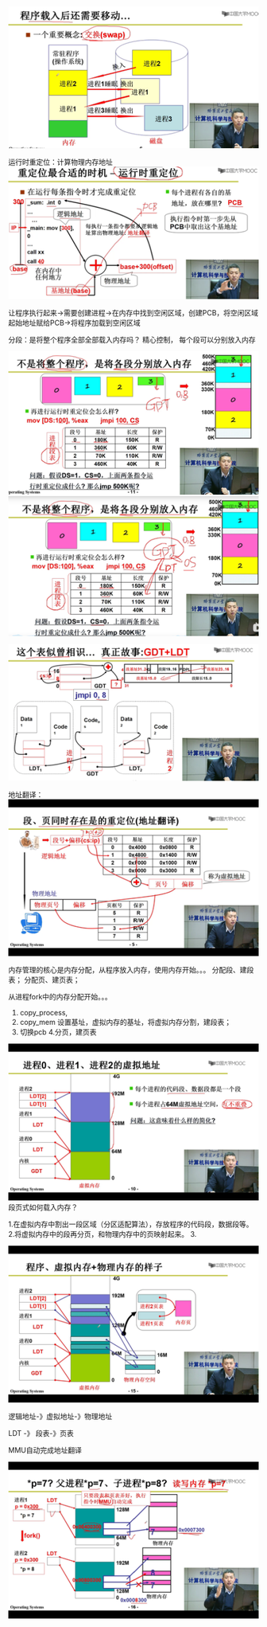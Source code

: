 ![img.png](img.png)

运行时重定位：计算物理内存地址
![img_2.png](img_2.png)

让程序执行起来->需要创建进程->在内存中找到空闲区域，创建PCB，将空闲区域起始地址赋给PCB->将程序加载到空闲区域



分段：是将整个程序全部全部载入内存吗？
精心控制，
每个段可以分别放入内存

![img_4.png](img_4.png)
![img_3.png](img_3.png)

![img_5.png](img_5.png)

地址翻译：
![img_6.png](img_6.png)

内存管理的核心是内存分配，从程序放入内存，使用内存开始。。。
分配段、建段表； 分配页、建页表；

从进程fork中的内存分配开始。。。
1. copy_process, 
2. copy_mem  设置基址，虚拟内存的基址，将虚拟内存分割，建段表；
3. 切换pcb
4.分页，建页表
   
![img_7.png](img_7.png)
段页式如何载入内存？

1.在虚拟内存中割出一段区域（分区适配算法），存放程序的代码段，数据段等。
2.将虚拟内存中的段再分页，和物理内存中的页映射起来。
3.


![img_8.png](img_8.png)

逻辑地址-》虚拟地址-》物理地址

LDT -》 段表-》页表

MMU自动完成地址翻译

![img_9.png](img_9.png)








